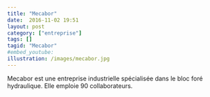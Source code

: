 ```yaml
---
title: "Mecabor"
date:  2016-11-02 19:51
layout: post
category: ["entreprise"]
tags: []
tagid: "Mecabor"
#embed_youtube:
illustration: /images/mecabor.jpg
---
```


Mecabor est une entreprise industrielle spécialisée dans le bloc foré hydraulique. Elle emploie 90 collaborateurs.
